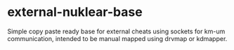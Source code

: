 # external-nuklear-base
Simple copy paste ready base for external cheats using sockets for km-um communication, intended to be manual mapped using drvmap or kdmapper.
